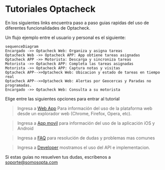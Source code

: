 # Tutoriales Optacheck

En los siguientes links encuentra paso a paso guias rapidas del uso de diferentes funcionalidades de Optacheck. 

Un flujo ejemplo entre el usuario y personal es el siguiente:
```mermaid
sequenceDiagram
Encargado ->> Optacheck Web: Organiza y asigna tareas
Optacheck Web ->> Optacheck APP: App obtiene tareas asignadas
Optacheck APP ->> Motorista: Descarga y sincroniza tareas
Motorista ->> Optacheck APP: Completa las tareas asignadas 
Motorista ->> Optacheck APP: Captura notas y visitas
Optacheck APP-->>Optacheck Web: Ubicacion y estado de tareas en tiempo real
Optacheck APP-->>Optacheck Web: Alertas por Geocercas y Paradas no programadas.
Encargado ->> Optacheck Web: Consulta a su motorista 
```

Elige entre las siguientes opciones para entrar al tutorial
> Ingresa a [Web App](/v1/web-app/) Para información del uso de la plataforma web desde un explorador web (Chrome, Firefox, Opera, etc). 

> Ingresa a [App movil](https://stackedit.io/) para información del uso de la aplicación iOS y Android

> Ingresa a [FAQ](https://stackedit.io/) para resolución de dudas y problemas mas comunes 

> Ingresa a [Developer](https://stackedit.io/) mostramos el uso del API e implementacion. 


Si estas guías no resuelven tus dudas, escribenos a soporte@somosopta.com 

<!--stackedit_data:
eyJoaXN0b3J5IjpbMTU0MDk3MDk4MSwtMjA3MDM1NDY3MiwxMj
Y0MTU1MDMxXX0=
-->